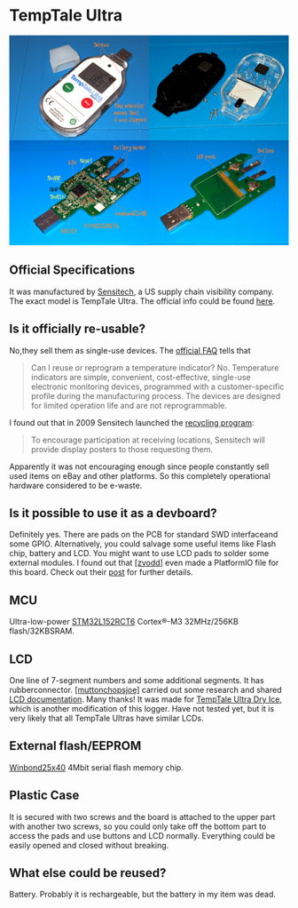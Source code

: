 # TempTale Ultra

![](temptale-ultra-pinout.jpg)

## Official Specifications

It was manufactured by [Sensitech](https://www.sensitech.com), a US supply chain visibility company. The exact model is TempTale Ultra. The official info could be found [here](https://www.sensitech.com/en/media/TTUItra_LS_060820_Web_tcm878-133104.pdf).

## Is it officially re-usable? 

No,they sell them as single-use devices. The [official FAQ](https://www.sensitech.com/en/support/faqs/) tells that 
>Can I reuse or reprogram a temperature indicator?
>No. Temperature indicators are simple, convenient, cost-effective, single-use electronic monitoring devices, programmed with a customer-specific profile during the manufacturing process. The devices are designed for limited operation life and are not reprogrammable.

I found out that in 2009 Sensitech launched the [recycling program](https://www.fleetowner.com/refrigerated-transporter/refrigerated-vehicles-equipment/article/21221909/sensitech-green-solutions-means-recycling-for-recorders): 

>To encourage participation at receiving locations, Sensitech will
provide display posters to those requesting them.

Apparently it was not encouraging enough since people constantly sell used items on eBay and other platforms. So this completely operational hardware considered to be e-waste.

## Is it possible to use it as a devboard? 

Definitely yes. There are pads on the PCB for standard SWD interfaceand some GPIO. Alternatively, you could salvage some useful items like Flash chip, battery and LCD. You might want to use LCD pads to
solder some external modules. I found out that [[zvodd]](https://hackaday.io/zvodd) even made a PlatformIO file for this board. Check out their [post](https://hackaday.io/project/189442-temptale-ultra-teardown-repurpose) for further details.

## MCU 

Ultra-low-power [STM32L152RCT6](https://www.st.com/en/microcontrollers-microprocessors/stm32l152rc.html) Cortex&#xAE;-M3 32MHz/256KB flash/32KBSRAM. 

## LCD 

One line of 7-segment numbers and some additional segments. It has rubberconnector. [[muttonchopsjoe]](https://hackaday.io/muttonChopsJoe) carried out some research and shared [LCD documentation](temptale-ultra_LCD.pdf). Many thanks! It was made for [TempTale Ultra Dry Ice](https://www.sensitech.com/en/media/TTUItra_Probeless_Dry_Ice_LS_1_2021_tcm878-133025.pdf), which is another modification of this logger. Have not tested yet, but it is very likely that all TempTale Ultras have similar LCDs.

## External flash/EEPROM 

[Winbond25x40](https://datasheetspdf.com/pdf-file/582944/Winbond/W25X40/1) 4Mbit serial flash memory chip.

## Plastic Case 

It is secured with two screws and the board is attached to the upper part with another two screws, so you could only take off the bottom part to access the pads and use buttons and LCD normally. Everything could be easily opened and closed without breaking.

## What else could be reused?

Battery. Probably it is rechargeable, but the battery in my item was dead.
